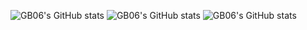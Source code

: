 ![GB06's GitHub stats](https://github-readme-stats.vercel.app/api?username=GB06&show_icons=true)
![GB06's GitHub stats](https://github-readme-stats.vercel.app/api?username=GB06&count_private=true)
![GB06's GitHub stats](https://github-readme-stats.vercel.app/api?username=GB06&show_icons=true&theme=radical)
